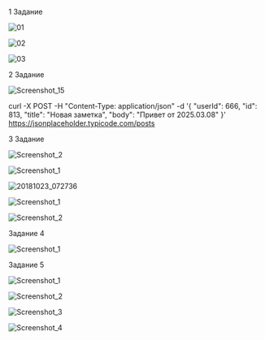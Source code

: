 1 Задание

![01](https://github.com/user-attachments/assets/5f775774-a346-4345-8f59-eb94e9826cb9)

![02](https://github.com/user-attachments/assets/23cc472c-a5d0-425e-9bc2-adad5c958b0a)

![03](https://github.com/user-attachments/assets/b6c15117-b186-44bb-b894-d4f4e152bbe2)


2 Задание

![Screenshot_15](https://github.com/user-attachments/assets/2377d1db-1810-43a0-8b0d-0984a8b58f7e)

curl -X POST -H "Content-Type: application/json" -d '{ "userId": 666, "id": 813, "title": "Новая заметка", "body": "Привет от 2025.03.08" }' https://jsonplaceholder.typicode.com/posts

3 Задание

![Screenshot_2](https://github.com/user-attachments/assets/45a3d7b0-0b47-447c-8d5b-43abaaebfefc)

![Screenshot_1](https://github.com/user-attachments/assets/e54e8ac4-9f0c-4c0d-85c7-e5fd911d01d4)

![20181023_072736](https://github.com/user-attachments/assets/8985a492-e0c8-4592-8559-ce860579d25b)

![Screenshot_1](https://github.com/user-attachments/assets/cc5b7f7a-5efe-488f-9591-d705bca3a96f)

![Screenshot_2](https://github.com/user-attachments/assets/6dbdc48e-df4f-469c-928d-c88e7557d356)

Задание 4

![Screenshot_1](https://github.com/user-attachments/assets/53196ca2-b57c-4758-81a4-ad385d1368fd)

Задание 5

![Screenshot_1](https://github.com/user-attachments/assets/52ae9f87-9ada-479e-963a-a1d454523a7c)

![Screenshot_2](https://github.com/user-attachments/assets/950b0a7c-415a-4d7f-ba35-22ee1cc0526b)

![Screenshot_3](https://github.com/user-attachments/assets/9256d1f8-7db2-4378-a3c3-5e1213b8a09e)

![Screenshot_4](https://github.com/user-attachments/assets/bfcede08-840b-48c6-9cb6-a56ca090c01f)



